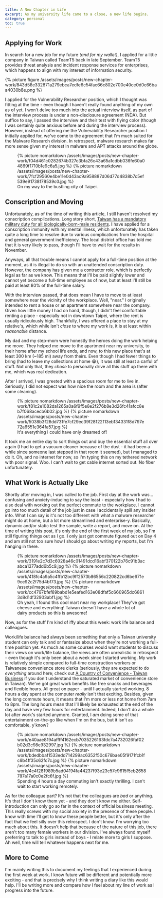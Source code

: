 ```yaml
---
title: A New Chapter in Life
excerpt: As my university life came to a close, a new life begins.
category: personal
toc: true
---
```


## Applying for Work

In search for a new job for my future _(and for my wallet)_, I applied for a little company in Taiwan called TeamT5 back in late September. TeamT5 provides threat analysis and incident response services for enterprises, which happens to align with my interest of information security.

{% picture figure /assets/images/posts/new-chapter-work/843d58e332871a279ebca7edfe6c54fac66c802e700e40ce0d0c66baa4030b8e.png %}  

I applied for the Vulnerability Researcher position, which I thought was fitting at the time - even though I haven't really found anything of my own as of yet. I won't delve too much into the actual interview itself, as part of the interview process is under a non-disclosure agreement (NDA). But suffice to say, I passed the interview and their test with flying color (though I was certainly quite anxious before and during the interview process). However, instead of offering me the Vulnerability Researcher position I initially applied for, we've come to the agreement that I'm much suited for the Malware Research division. In retrospect, malware research makes far more sense given my interest in malware and APT attacks around the globe.

<figure class="half">
{% picture nomarkdown /assets/images/posts/new-chapter-work/f04d461c0282674b327c3bfa26c43a65a1cdbb036fe60a04869f1710b1e9c6a5.jpg %}  
{% picture nomarkdown /assets/images/posts/new-chapter-work/7fcf29560e4be11e0d43ac9a958887d06d77d4838b7c5ef539e91738178539c0.jpg %}  
    <figcaption>On my way to the bustling city of Taipei.</figcaption>
</figure>

## Conscription and Moving

Unfortunately, as of the time of writing this article, I still haven't resolved my conscription complications. Long story short, [Taiwan has a mandatory military duty for all biologically-born-male residents](https://en.wikipedia.org/wiki/Conscription_in_Taiwan). I have applied for a conscription immunity with my mental illness, which unfortunately has taken quite a long time to resolve due to various complications from the hospital and general government inefficiency. The local district office has told me that it is very likely to pass, though I'll have to wait for the results in November.

Anyways, all that trouble means I cannot apply for a full-time position at the moment, as it is illegal to do so with an unattended conscription duty. However, the company has given me a contractor role, which is perfectly legal as far as we know. This means that I'll be paid slightly lower and cannot yet become a full-time employee as of now, but at least I'll still be paid at least 80% of the full-time salary.

With the interview passed, that does mean I have to move to at least somewhere near the vicinity of the workplace. Well, "near." I originally intended to rent a house or an apartment somewhere near the company. Given how little money I had on hand, though, I didn't feel comfortable renting a place - especially not in downtown Taipei, where the rent is usually ridiculously high. Thankfully, I was offered a place to stay at my relative's, which while isn't _close_ to where my work is, it is at least within _reasonable_ distance.

My dad and my step-mom were honestly the heroes doing the work helping me move. They helped me move to the apartment near my university, to their home after my school life ends, and now, to this new place that's at least 300 km (~185 mi) away from theirs. Even though I had fewer things to bring (had to leave my collections at home 😭), it was still at least a carful of stuff. Not only that, they _chose_ to personally drive all this stuff up there with me, which was real dedication.

After I arrived, I was greeted with a spacious room for me to live in. Seriously, I did not expect was how nice the room and the area is (after some cleaning).

<figure class="half">
    {% picture nomarkdown /assets/images/posts/new-chapter-work/f81c2e1082da1265a0a6f9f5e8e2f276b8e3d26fc41afcc8eb7f068acecb6b02.jpg %}
    {% picture nomarkdown /assets/images/posts/new-chapter-work/5038b3f28dd731fe7cf29ec39f28122113eb134331f8d797e72a6551e364fa57.jpg %}
    <figcaption>It's everything I could have only dreamed of!</figcaption>
</figure>

It took me an entire day to sort things out and buy the essential stuff all over again (I had to get a vacuum cleaner because of the dust - it had been a while since someone last stepped in that room it seemed), but I managed to do it. Oh, and no internet for now, so I'm typing this on my tethered network with poor signal. Woo. I can't wait to get cable internet sorted out. No fiber unfortunately.

## What Work is Actually Like

Shortly after moving in, I was called to the job. First day at the work was... confusing and anxiety-inducing to say the least - especially how I had to also deal with working out the perfect commute to the workplace. I cannot go into too much detail of the job just in case I accidentally spill any insider info. What I can say is it's not too different with what a malware researcher might do at home, but a lot more streamlined and enterprise-y. Basically, dynamic and/or static test the sample, write a report, and move on. At the time of writing this post, it's only the end of the first week of my job, so I'm still figuring things out as I go. I only just got commute figured out on Day 4 and am still not too sure how I should go about writing my reports, but I'm hanging in there.

<figure class="third">
{% picture nomarkdown /assets/images/posts/new-chapter-work/3191e2c7d3c6028a46c01491dcd16abf370122b76c91b3acabca1377add6b5c9.jpg %}  
{% picture nomarkdown /assets/images/posts/new-chapter-work/418fc4a9a5c4ffb12bc9ff2573b86556c220822cd6be671e9ce92c2f75d4bf73.jpg %}  
{% picture nomarkdown /assets/images/posts/new-chapter-work/cc4767bfef89babd1e5eafed163e08dfaf5c660965dc68613d8d1df32903abf1.jpg %}  
<figcaption>Oh yeah, I found this cool mart near my workplace! They've got cheese and everything! Taiwan doesn't have a whole lot of dairy products so this is awesome!</figcaption>
</figure>

Now, as for the stuff I'm kind of iffy about this week: work life balance and colleagues.

Work/life balance had always been something that only a Taiwan university student can only talk and or fantasize about when they're not working a full-time position yet. As much as some courses would want students to discuss their views on work/life balance, the views are often unrealistic in retrospect - even though it's only been about a week since I started working. My work is relatively simple compared to full-time construction workers or Taiwanese convenience store clerks (seriously, they are expected to do _everything_ around here; check out [A Country of Convenience - Taiwan Business](https://topics.amcham.com.tw/2019/08/country-of-convenience/) if you don't understand the saturated market of convenience store in Taiwan). We've got great work benefits like free snacks and beverages and flexible hours. All great on paper - until I actually started working. 8 hours a day spent at the computer *really* isn't that exciting. Besides, given the long commute hours, it means that I'm more or less not home from 7am to 8pm. The long hours mean that I'll likely be exhausted at the end of the day and have very few hours for entertainment. Indeed, I don't do a whole lot after work's started anymore. Granted, I *am* doing some of that entertainment on-the-go like when I'm on the bus, but it isn't as comfortable, y'know?

<figure class="third">
{% picture nomarkdown /assets/images/posts/new-chapter-work/e40aae8194affff4162ecb7035226163fdc7a4732026faf02b02d3c98e932997.jpg %}  
{% picture nomarkdown /assets/images/posts/new-chapter-work/bdedbbaf1533edd714299ac6352f50c676bae05f9171fcb1fc6b4ff35c62fc7c.jpg %}  
{% picture nomarkdown /assets/images/posts/new-chapter-work/4c4f281989b5ad04194fa44237f93e23c57c9615f5cb2658787a17a0c0e2fc6f.jpg %}  
<figcaption>Spending 4 hours a day commuting isn't exactly thrilling. I can't wait to start working remotely.</figcaption>
</figure>

As for the colleague part? It's not that the colleagues are _bad_ or anything. It's that I don't know them yet - and they don't know me either. Self-introduction can only go so far in the context of official business meeting. This really screws with my social anxiety in the presence of these people. I know with time I'll get to know these people better, but it's only after the fact that we feel silly over this retrospect. I don't know. I'm worrying too much about this. It doesn't help that because of the nature of this job, there aren't too many female workers in our division. I've always found myself preferring to talk to girls instead of boys - I relate more to girls I suppose. Ah well, time will tell whatever happens next for me.

## More to Come

I'm mainly writing this to document my feelings that I experienced during the first week at work. I know future will be different and potentially more exciting - and that is precisely why I think writing a diary like this would help. I'll be writing more and compare how I feel about my line of work as I progress into the future.
